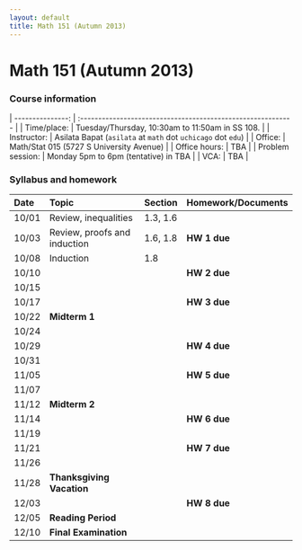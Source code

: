 ```yaml
---
layout: default
title: Math 151 (Autumn 2013)
---
```


# Math 151 (Autumn 2013)

<!-- ### Recent announcements -->
<!-- {% for post in site.categories.151aut13 limit: 3 %} -->
<!-- * **{{ post.date | date: "%a %b %d" }}:** {{ post.content | strip_html }} -->
<!-- {% endfor %} -->
<!-- Older announcements are [here](#older-announcements). -->

### Course information
<div class="infotable">

| ---------------: | :----------------------------------------------------------- |
| Time/place:      | Tuesday/Thursday, 10:30am to 11:50am in SS 108.              |
| Instructor:      | Asilata Bapat (`asilata` at `math` dot `uchicago` dot `edu`) |
| Office:          | Math/Stat 015 (5727 S University Avenue)                     |
| Office hours:    | TBA                                                          |
| Problem session: | Monday 5pm to 6pm (tentative) in TBA                         |
| VCA:             | TBA                                                          |

</div>

### Syllabus and homework
<div class="classplan">

| Date    | Topic                          | Section    | Homework/Documents   |
| :------ | :----------------------------- | :--------- | :------------------- |
| 10/01   | Review, inequalities           | 1.3, 1.6   |                      |
| 10/03   | Review, proofs and induction   | 1.6, 1.8   | **HW 1 due**         |
| 10/08   | Induction                      | 1.8        |                      |
| 10/10   |                                |            | **HW 2 due**         |
| 10/15   |                                |            |                      |
| 10/17   |                                |            | **HW 3 due**         |
| 10/22   | **Midterm 1**                  |            |                      |
| 10/24   |                                |            |                      |
| 10/29   |                                |            | **HW 4 due**         |
| 10/31   |                                |            |                      |
| 11/05   |                                |            | **HW 5 due**         |
| 11/07   |                                |            |                      |
| 11/12   | **Midterm 2**                  |            |                      |
| 11/14   |                                |            | **HW 6 due**         |
| 11/19   |                                |            |                      |
| 11/21   |                                |            | **HW 7 due**         |
| 11/26   |                                |            |                      |
| 11/28   | **Thanksgiving Vacation**      |            |                      |
| 12/03   |                                |            | **HW 8 due**         |
| 12/05   | **Reading Period**             |            |                      |
| 12/10   | **Final Examination**          |            |                      |

</div>

<!-- ### Older announcements -->
<!-- {% for post in site.categories.151aut13 offset: 3%} -->
<!-- * **{{ post.date | date: "%a %b %d" }}:** {{ post.content | strip_html }} -->
<!-- {% endfor %} -->

